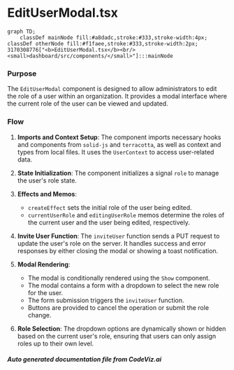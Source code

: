 # EditUserModal.tsx

```mermaid
graph TD;
    classDef mainNode fill:#a8dadc,stroke:#333,stroke-width:4px;
classDef otherNode fill:#f1faee,stroke:#333,stroke-width:2px;
3170308776["<b>EditUserModal.tsx</b><br/><small>dashboard/src/components/</small>"]:::mainNode

```
### Purpose
The `EditUserModal` component is designed to allow administrators to edit the role of a user within an organization. It provides a modal interface where the current role of the user can be viewed and updated.

### Flow
1. **Imports and Context Setup**: The component imports necessary hooks and components from `solid-js` and `terracotta`, as well as context and types from local files. It uses the `UserContext` to access user-related data.

2. **State Initialization**: The component initializes a signal `role` to manage the user's role state.

3. **Effects and Memos**:
   - `createEffect` sets the initial role of the user being edited.
   - `currentUserRole` and `editingUserRole` memos determine the roles of the current user and the user being edited, respectively.

4. **Invite User Function**: The `inviteUser` function sends a PUT request to update the user's role on the server. It handles success and error responses by either closing the modal or showing a toast notification.

5. **Modal Rendering**:
   - The modal is conditionally rendered using the `Show` component.
   - The modal contains a form with a dropdown to select the new role for the user.
   - The form submission triggers the `inviteUser` function.
   - Buttons are provided to cancel the operation or submit the role change.

6. **Role Selection**: The dropdown options are dynamically shown or hidden based on the current user's role, ensuring that users can only assign roles up to their own level.


##### Auto generated documentation file from CodeViz.ai

